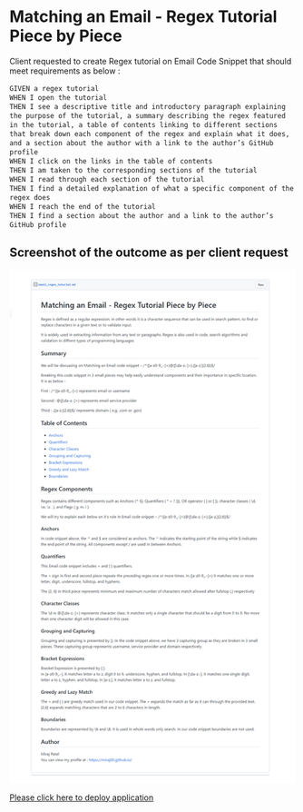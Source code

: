 # Matching an Email - Regex Tutorial Piece by Piece


Client requested to create Regex tutorial on Email Code Snippet that should meet requirements as below : 

```
GIVEN a regex tutorial
WHEN I open the tutorial
THEN I see a descriptive title and introductory paragraph explaining the purpose of the tutorial, a summary describing the regex featured in the tutorial, a table of contents linking to different sections that break down each component of the regex and explain what it does, and a section about the author with a link to the author’s GitHub profile
WHEN I click on the links in the table of contents
THEN I am taken to the corresponding sections of the tutorial
WHEN I read through each section of the tutorial
THEN I find a detailed explanation of what a specific component of the regex does
WHEN I reach the end of the tutorial
THEN I find a section about the author and a link to the author’s GitHub profile
```


 

## Screenshot of the outcome as per client request ## 

![Screenshot of web page](Develop/regex_tutorial.png)



[Please click here to deploy application](https://github.com/miraj00/email_regex_gist)